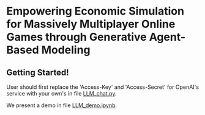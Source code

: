 # Empowering Economic Simulation for Massively Multiplayer Online Games through Generative Agent-Based Modeling
## Getting Started!
User should first replace the 'Access-Key' and 'Access-Secret' for OpenAI's service with your own's in file [LLM_chat.py](/foundation/LLM/LLM_chat.py).

We present a demo in file [LLM_demo.ipynb](LLM_demo.ipynb).


